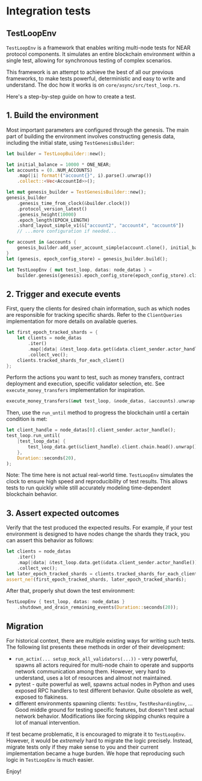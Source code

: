 # Integration tests

## TestLoopEnv

`TestLoopEnv` is a framework that enables writing multi-node tests for NEAR protocol
components. It simulates an entire blockchain environment within a single test,
allowing for synchronous testing of complex scenarios.

This framework is an attempt to
achieve the best of all our previous frameworks, to make tests powerful,
deterministic and easy to write and understand. The doc how it works is on
`core/async/src/test_loop.rs`.

Here's a step-by-step guide on how to create a test.

## 1. Build the environment

Most important parameters are configured through the genesis.
The main part of building the environment involves constructing genesis data,
including the initial state, using `TestGenesisBuilder`:

```rust
let builder = TestLoopBuilder::new();

let initial_balance = 10000 * ONE_NEAR;
let accounts = (0..NUM_ACCOUNTS)
    .map(|i| format!("account{}", i).parse().unwrap())
    .collect::<Vec<AccountId>>();

let mut genesis_builder = TestGenesisBuilder::new();
genesis_builder
    .genesis_time_from_clock(&builder.clock())
    .protocol_version_latest()
    .genesis_height(10000)
    .epoch_length(EPOCH_LENGTH)
    .shard_layout_simple_v1(&["account2", "account4", "account6"])
    // ...more configuration if needed...

for account in &accounts {
    genesis_builder.add_user_account_simple(account.clone(), initial_balance);
}
let (genesis, epoch_config_store) = genesis_builder.build();

let TestLoopEnv { mut test_loop, datas: node_datas } =
    builder.genesis(genesis).epoch_config_store(epoch_config_store).clients(client_accounts).build();
```

## 2. Trigger and execute events

First, query the clients for desired chain information, such as which nodes are
responsible for tracking specific shards. Refer to the `ClientQueries` implementation
for more details on available queries.

```rust
let first_epoch_tracked_shards = {
    let clients = node_datas
        .iter()
        .map(|data| &test_loop.data.get(&data.client_sender.actor_handle()).client)
        .collect_vec();
    clients.tracked_shards_for_each_client()
};
```

Perform the actions you want to test, such as money transfers, contract
deployment and execution, specific validator selection, etc. See
`execute_money_transfers` implementation for inspiration.

```rust
execute_money_transfers(&mut test_loop, &node_datas, &accounts).unwrap();
```

Then, use the `run_until` method to progress the blockchain until a certain
condition is met:

```rust
let client_handle = node_datas[0].client_sender.actor_handle();
test_loop.run_until(
    |test_loop_data| {
        test_loop_data.get(&client_handle).client.chain.head().unwrap().height > 10020
    },
    Duration::seconds(20),
);
```

Note: The time here is not actual real-world time. `TestLoopEnv` simulates the clock
to ensure high speed and reproducibility of test results. This allows tests to
run quickly while still accurately modeling time-dependent blockchain behavior.

## 3. Assert expected outcomes

Verify that the test produced the expected results. For example, if your test
environment is designed to have nodes change the shards they track, you can
assert this behavior as follows:

```rust
let clients = node_datas
    .iter()
    .map(|data| &test_loop.data.get(&data.client_sender.actor_handle()).client)
    .collect_vec();
let later_epoch_tracked_shards = clients.tracked_shards_for_each_client();
assert_ne!(first_epoch_tracked_shards, later_epoch_tracked_shards);
```

After that, properly shut down the test environment:

```rust
TestLoopEnv { test_loop, datas: node_datas }
    .shutdown_and_drain_remaining_events(Duration::seconds(20));
```

## Migration

For historical context, there are multiple existing ways for writing such
tests. The following list presents these methods in order of their development:

* `run_actix(... setup_mock_all_validators(...))` - very powerful, spawns all
actors required for multi-node chain to operate and supports network
communication among them. However, very hard to understand, uses a lot of
resources and almost not maintained.
* pytest - quite powerful as well, spawns actual nodes in Python and uses
exposed RPC handlers to test different behavior. Quite obsolete as well,
exposed to flakiness.
* different environments spawning clients: `TestEnv`, `TestReshardingEnv`, ...
Good middle ground for testing specific features, but doesn't test actual
network behavior. Modifications like forcing skipping chunks require a lot
of manual intervention.

If test became problematic, it is encouraged to migrate it to `TestLoopEnv`.
However, it would be _extremely_ hard to migrate the logic precisely. Instead,
migrate tests only if they make sense to you and their current implementation
became a huge burden. We hope that reproducing such logic in `TestLoopEnv` is
much easier.

Enjoy!
